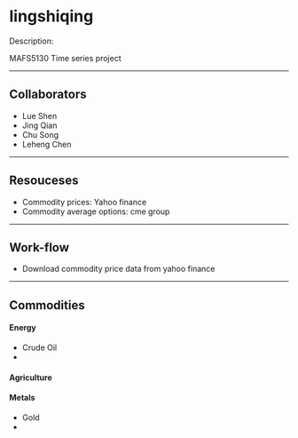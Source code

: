 # lingshiqing

Description:

MAFS5130 Time series project


***
## Collaborators

- Lue Shen
- Jing Qian
- Chu Song
- Leheng Chen

***
## Resouceses
- Commodity prices: Yahoo finance
- Commodity average options: cme group


***
## Work-flow
- Download commodity price data from yahoo finance


***
## Commodities

#### Energy
- Crude Oil
- 


#### Agriculture


#### Metals
- Gold
- 
